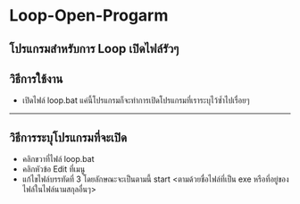 # Loop-Open-Progarm
โปรแกรมสำหรับการ Loop เปิดไฟล์รัวๆ
------------------------------------------
## วิธีการใช้งาน
- เปิดไฟล์ loop.bat แค่นี้โปรแกรมก็จะทำการเปิดโปรแกรมที่เราระบุไว้ซ้ำไปเรื่อยๆ
------------------------------------------
## วิธีการระบุโปรแกรมที่จะเปิด
- คลิกขวาที่ไฟล์ loop.bat
- คลิกหัวข้อ Edit ที่เมนู
- แก้ไขไฟล์บรรทัดที่ 3 โดยลักษณะจะเป็นตามนี้ start <ตามด้วยชื่อไฟล์ที่เป็น exe หรือที่อยู่ของไฟล์ในไฟล์นามสกุลอื่นๆ>
